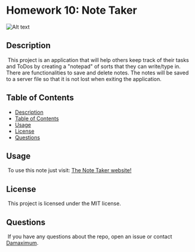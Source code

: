 
# Homework 10: Note Taker

![Alt text](https://img.shields.io/badge/License-MIT-brightgreen "MIT")

## Description
​
This project is an application that will help others keep track of their tasks and ToDos by creating a "notepad" of sorts that they can write/type in. There are functionalities to save and delete notes. The notes will be saved to a server file so that it is not lost when exiting the application.
​
## Table of Contents

* [Description](#description)
* [Table of Contents](#table-of-contents)
* [Usage](#usage)
* [License](#license)
* [Questions](#questions)

## Usage
​
To use this note just visit: [The Note Taker website!](https://glacial-shelf-77021.herokuapp.com/notes)
​
## License
​
This project is licensed under the MIT license.
  
## Questions
​
If you have any questions about the repo, open an issue or contact [Damaximum](https://github.com/Damaximum).
    
